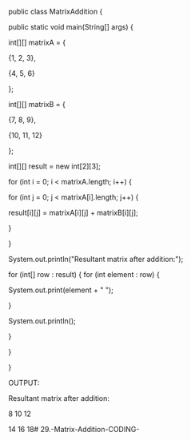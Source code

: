 public class MatrixAddition {

public static void main(String[] args) {

int[][] matrixA = {

{1, 2, 3},

{4, 5, 6}

};

int[][] matrixB = {

{7, 8, 9},

{10, 11, 12}

};

int[][] result = new int[2][3];

for (int i = 0; i < matrixA.length; i++) {

for (int j = 0; j < matrixA[i].length; j++) {

result[i][j] = matrixA[i][j] + matrixB[i][j];

}

}

System.out.println("Resultant matrix after addition:");

for (int[] row : result) {
for (int element : row) {

System.out.print(element + " ");

}

System.out.println();

}

}

}

OUTPUT:

Resultant matrix after addition:

8 10 12

14 16 18# 29.-Matrix-Addition-CODING-
